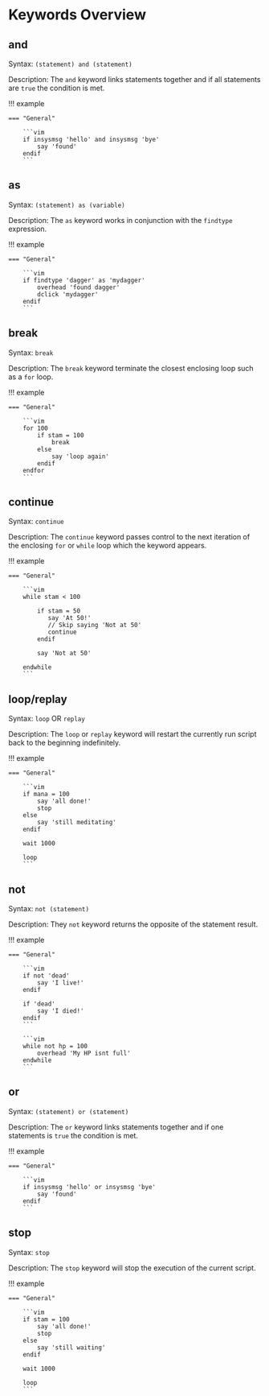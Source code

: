 # Keywords Overview

## and

Syntax: `(statement) and (statement)`

Description: The `and` keyword links statements together and if all statements are `true` the condition is met.

!!! example

    === "General"

        ```vim
        if insysmsg 'hello' and insysmsg 'bye'
            say 'found'
        endif
        ```

## as

Syntax: `(statement) as (variable)`

Description: The `as` keyword works in conjunction with the `findtype` expression.

!!! example

    === "General"

        ```vim
        if findtype 'dagger' as 'mydagger'
            overhead 'found dagger'
            dclick 'mydagger'
        endif
        ```

## break

Syntax: `break`

Description: The `break` keyword terminate the closest enclosing loop such as a `for` loop.

!!! example

    === "General"

        ```vim
        for 100
            if stam = 100
                break
            else
                say 'loop again'
            endif
        endfor
        ```

## continue

Syntax: `continue`

Description: The `continue` keyword passes control to the next iteration of the enclosing `for` or `while` loop which the keyword appears.

!!! example

    === "General"

        ```vim
        while stam < 100

            if stam = 50
               say 'At 50!'
               // Skip saying 'Not at 50'
               continue
            endif

            say 'Not at 50'

        endwhile
        ```
## loop/replay

Syntax: `loop` OR `replay`

Description: The `loop` or `replay` keyword will restart the currently run script back to the beginning indefinitely.

!!! example

    === "General"

        ```vim
        if mana = 100
            say 'all done!'
            stop
        else
            say 'still meditating'
        endif

        wait 1000

        loop
        ```

## not

Syntax: `not (statement)`

Description: They `not` keyword returns the opposite of the statement result.

!!! example

    === "General"

        ```vim
        if not 'dead'
            say 'I live!'
        endif

        if 'dead'
            say 'I died!'
        endif
        ```

        ```vim
        while not hp = 100
            overhead 'My HP isnt full'
        endwhile
        ```

## or

Syntax: `(statement) or (statement)`

Description: The `or` keyword links statements together and if one statements is `true` the condition is met.

!!! example

    === "General"

        ```vim
        if insysmsg 'hello' or insysmsg 'bye'
            say 'found'
        endif
        ```

## stop

Syntax: `stop`

Description: The `stop` keyword will stop the execution of the current script.

!!! example

    === "General"

        ```vim
        if stam = 100
            say 'all done!'
            stop
        else
            say 'still waiting'
        endif

        wait 1000

        loop
        ```
